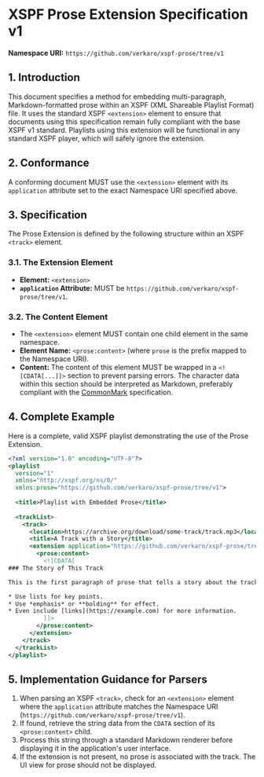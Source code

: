 # XSPF Prose Extension Specification v1

**Namespace URI:** `https://github.com/verkaro/xspf-prose/tree/v1`

## 1. Introduction

This document specifies a method for embedding multi-paragraph, Markdown-formatted prose within an XSPF (XML Shareable Playlist Format) file. It uses the standard XSPF `<extension>` element to ensure that documents using this specification remain fully compliant with the base XSPF v1 standard. Playlists using this extension will be functional in any standard XSPF player, which will safely ignore the extension.

## 2. Conformance

A conforming document MUST use the `<extension>` element with its `application` attribute set to the exact Namespace URI specified above.

## 3. Specification

The Prose Extension is defined by the following structure within an XSPF `<track>` element.

### 3.1. The Extension Element

  * **Element:** `<extension>`
  * **`application` Attribute:** MUST be `https://github.com/verkaro/xspf-prose/tree/v1`.

### 3.2. The Content Element

  * The `<extension>` element MUST contain one child element in the same namespace.
  * **Element Name:** `<prose:content>` (where `prose` is the prefix mapped to the Namespace URI).
  * **Content:** The content of this element MUST be wrapped in a `<![CDATA[...]]>` section to prevent parsing errors. The character data within this section should be interpreted as Markdown, preferably compliant with the [CommonMark](https://commonmark.org/) specification.

## 4. Complete Example

Here is a complete, valid XSPF playlist demonstrating the use of the Prose Extension.

```xml
<?xml version="1.0" encoding="UTF-8"?>
<playlist 
  version="1" 
  xmlns="http://xspf.org/ns/0/"
  xmlns:prose="https://github.com/verkaro/xspf-prose/tree/v1">
  
  <title>Playlist with Embedded Prose</title>
  
  <trackList>
    <track>
      <location>https://archive.org/download/some-track/track.mp3</location>
      <title>A Track with a Story</title>
      <extension application="https://github.com/verkaro/xspf-prose/tree/v1">
        <prose:content>
          <![CDATA[
### The Story of This Track

This is the first paragraph of prose that tells a story about the track. It can contain multiple lines and paragraphs.

* Use lists for key points.
* Use *emphasis* or **bolding** for effect.
* Even include [links](https://example.com) for more information.
          ]]>
        </prose:content>
      </extension>
    </track>
  </trackList>
</playlist>
```

## 5. Implementation Guidance for Parsers

1.  When parsing an XSPF `<track>`, check for an `<extension>` element where the `application` attribute matches the Namespace URI (`https://github.com/verkaro/xspf-prose/tree/v1`).
2.  If found, retrieve the string data from the `CDATA` section of its `<prose:content>` child.
3.  Process this string through a standard Markdown renderer before displaying it in the application's user interface.
4.  If the extension is not present, no prose is associated with the track. The UI view for prose should not be displayed.
